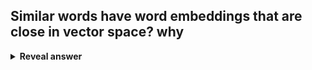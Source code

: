 ## Similar words have word embeddings that are close in vector space? why
<details>
<summary><b>Reveal answer</b></summary>
<img src="../../../../../media/paste-f5ac53dd8d56e73c4347fa64293c34a7fac1dcbd.jpg"><br>
</details>
